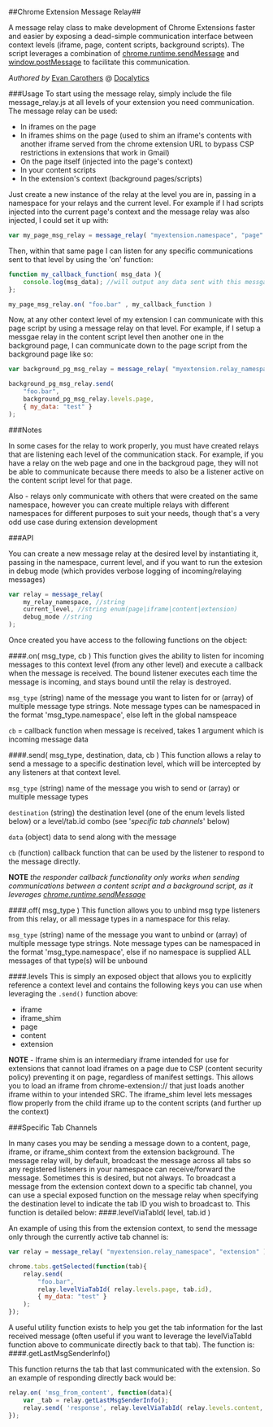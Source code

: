 ##Chrome Extension Message Relay##


A message relay class to make development of Chrome Extensions faster and easier by exposing a dead-simple communication interface between context levels (iframe, page, content scripts, background scripts). The script leverages a combination of [chrome.runtime.sendMessage](https://developer.chrome.com/extensions/runtime#method-sendMessage) and [window.postMessage](https://developer.mozilla.org/en-US/docs/Web/API/Window.postMessage) to facilitate this communication.

*Authored by* [Evan Carothers](https://github.com/ecaroth) @ [Docalytics](https://github.com/orgs/Docalytics/dashboard)

###Usage
To start using the message relay, simply include the file message_relay.js at all levels of your extension you need communication. The message relay can be used:

* In iframes on the page
* In iframes shims on the page (used to shim an iframe's contents with another iframe served from the chrome extension URL to bypass CSP restrictions in extensions that work in Gmail)
* On the page itself (injected into the page's context)
* In your content scripts
* In the extension's context (background pages/scripts)

Just create a new instance of the relay at the level you are in, passing in a namespace for your relays and the current level. For example if I had scripts injected into the current page's context and the message relay was also injected, I could set it up with:

```javascript
var my_page_msg_relay = message_relay( "myextension.namespace", "page" );
```

Then, within that same page I can listen for any specific communications sent to that level by using the 'on' function:

```javascript
function my_callback_function( msg_data ){
    console.log(msg_data); //will output any data sent with this messgae
};

my_page_msg_relay.on( "foo.bar" , my_callback_function )
```    
    
Now, at any other context level of my extension I can communicate with this page script by using a message relay on that level. For example, if I setup a messgae relay in the content script level then another one in the background page, I can communicate down to the page script from the background page like so:

```javascript
var background_pg_msg_relay = message_relay( "myextension.relay_namespace", "extension" );

background_pg_msg_relay.send(
    "foo.bar",
    background_pg_msg_relay.levels.page,
    { my_data: "test" }
);
```
    
###Notes

In some cases for the relay to work properly, you must have created relays that are listening each level of the communication stack. For example, if you have a relay on the web page and one in the backgroud page, they will not be able to communicate because there meeds to also be a listener active on the content script level for that page.

Also - relays only communicate with others that were created on the same namespace, however you can create multiple relays with different namespaces for different purposes to suit your needs, though that's a very odd use case during extension development


###API

You can create a new message relay at the desired level by instantiating it, passing in the namespace, current level, and if you want to run the extesion in debug mode (which provides verbose logging of incoming/relaying messages)

```javascript		
var relay = message_relay( 
    my_relay_namespace, //string
    current_level, //string enum(page|iframe|content|extension)
    debug_mode //string 
);
```
        
Once created you have access to the following functions on the object:



####.on( msg_type, cb )
This function gives the ability to listen for incoming messages to this context level (from any other level) and execute a callback when the message is received. The bound listener executes each time the message is incoming, and stays bound until the relay is destroyed.

`msg_type` (string) name of the message you want to listen for or (array) of multiple message type strings. Note message types can be namespaced in the format 'msg_type.namespace', else left in the global namspeace

`cb` = callback function when message is received, takes 1 argument which is incoming message data

####.send( msg_type, destination, data, cb )
This function allows a relay to send a message to a specific destination level, which will be intercepted by any listeners at that context level.

`msg_type` (string) name of the message you wish to send or (array) or multiple message types

`destination` (string) the destination level (one of the enum levels listed below) or a level/tab.id combo (see '*specific tab channels*' below)

`data` (object) data to send along with the message

`cb` (function) callback function that can be used by the listener to respond to the message directly. 

**NOTE** *the responder callback functionality only works when sending communications between a content script and a background script, as it leverages [chrome.runtime.sendMessage](https://developer.chrome.com/extensions/runtime#method-sendMessage)*

####.off( msg_type )
This function allows you to unbind msg type listeners from this relay, or all message types in a namespace for this relay.

`msg_type` (string) name of the message you want to unbind or (array) of multiple message type strings. Note message types can be namespaced in the format 'msg_type.namespace', else if no namespace is supplied ALL messages of that type(s) will be unbound


####.levels
This is simply an exposed object that allows you to explicitly reference a context level and contains the following keys you can use when leveraging the `.send()` function above:

* iframe
* iframe_shim
* page
* content
* extension

**NOTE** - Iframe shim is an intermediary iframe intended for use for extensions that cannot load iframes on a page due to CSP (content security policy) preventing it on page, regardless of manifest settings. This allows you to load an iframe from chrome-extension:// that just loads another iframe within to your intended SRC. The iframe_shim level lets messages flow properly from the child iframe up to the content scripts (and further up the context)

###Specific Tab Channels

In many cases you may be sending a message down to a content, page, iframe, or iframe_shim context from the extension background. The message relay will, by default, broadcast the message across all tabs so any registered listeners in your namespace can receive/forward the message. Sometimes this is desired, but not always. To broadcast a message from the extension context down to a specific tab channel, you can use a special exposed function on the message relay when specifying the destination level to indicate the tab ID you wish to broadcast to. This function is detailed below:
####.levelViaTabId( level, tab.id )

An example of using this from the extension context, to send the message only through the currently active tab channel is:
```javascript
var relay = message_relay( "myextension.relay_namespace", "extension" );

chrome.tabs.getSelected(function(tab){
	relay.send(
	    "foo.bar",
	    relay.levelViaTabId( relay.levels.page, tab.id),
	    { my_data: "test" }
	);
});
```

A useful utility function exists to help you get the tab information for the last received message (often useful if you want to leverage the levelViaTabId function above to communicate directly back to that tab). The function is:
####.getLastMsgSenderInfo()

This function returns the tab that last communicated with the extension. So an example of responding directly back would be:

```javascript
relay.on( 'msg_from_content', function(data){
    var _tab = relay.getLastMsgSenderInfo();
    relay.send( 'response', relay.levelViaTabId( relay.levels.content, _tab.id), {foo:'bar'} );
});
```